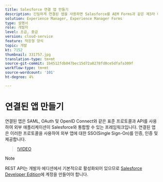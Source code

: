 ```yaml
---
title: Salesforce 연결 앱 만들기
description: 긴밀하게 연결된 앱을 사용하면 Salesforce를 AEM Forms과 같은 제3자 애플리케이션과 Salesforce에 통합할 수 있습니다.
solution: Experience Manager, Experience Manager Forms
type: 설명서
role: 개발자
level: 초급, 중급
version: cloud-service
feature: 적응형 양식
topic: 개발
kt: 7152
thumbnail: 331757.jpg
translation-type: tm+mt
source-git-commit: 1b4512fdb047bec15d72a8278fd0ce5dfafa309f
workflow-type: tm+mt
source-wordcount: '101'
ht-degree: 4%

---
```



# 연결된 앱 만들기

연결된 앱은 SAML, OAuth 및 OpenID Connect와 같은 표준 프로토콜과 API를 사용하여 외부 애플리케이션이 Salesforce와 통합할 수 있는 프레임워크입니다. 연결된 앱은 이러한 프로토콜을 사용하여 외부 앱에 대한 SSO(Single Sign-On)를 인증, 인증 및 제공합니다.

>[!VIDEO](https://video.tv.adobe.com/v/331757?quality=12&learn=on)

>[!NOTE]
>REST API는 개발자 에디션에서 기본적으로 활성화되어 있으므로 [Salesforce Developer Edition](https://developer.salesforce.com/signup)에 계정을 만들어야 합니다.
